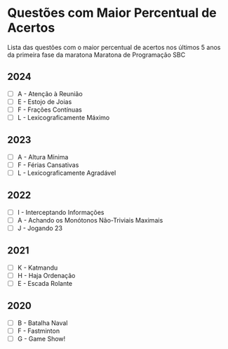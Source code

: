 # Questões com Maior Percentual de Acertos
Lista das questões com o maior percentual de acertos nos últimos 5 anos da primeira fase da maratona Maratona de Programação SBC 

## 2024
- [ ] A  - Atenção à Reunião
- [ ] E - Estojo de Joias
- [ ] F - Frações Contínuas
- [ ] L - Lexicograficamente Máximo

## 2023
- [ ] A - Altura Mínima
- [ ] F - Férias Cansativas
- [ ] L - Lexicograficamente Agradável

## 2022
- [ ] I - Interceptando Informações
- [ ] A - Achando os Monótonos Não-Triviais Maximais
- [ ] J - Jogando 23

## 2021
- [ ] K - Katmandu
- [ ] H - Haja Ordenação
- [ ] E - Escada Rolante

## 2020
- [ ] B - Batalha Naval
- [ ] F - Fastminton
- [ ] G - Game Show!
